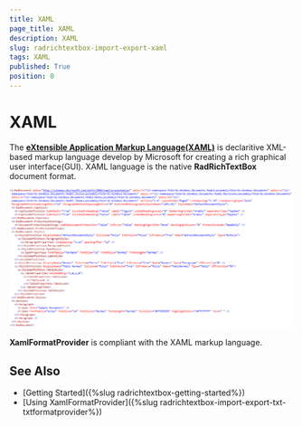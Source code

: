 ```yaml
---
title: XAML
page_title: XAML
description: XAML
slug: radrichtextbox-import-export-xaml
tags: XAML
published: True
position: 0
---
```


# XAML

The __[eXtensible Application Markup Language(XAML)](https://en.wikipedia.org/wiki/Extensible_Application_Markup_Language)__ is declaritive XML-based markup language develop by Microsoft for creating a rich graphical user interface(GUI). XAML language is the native __RadRichTextBox__ document format.

![XAML sample](images/RadRichTextBox_Formats_And_Conversion_XAML_01.PNG)

__XamlFormatProvider__  is compliant with the XAML markup language.

## See Also

 * [Getting Started]({%slug radrichtextbox-getting-started%})
 * [Using XamlFormatProvider]({%slug radrichtextbox-import-export-txt-txtformatprovider%})